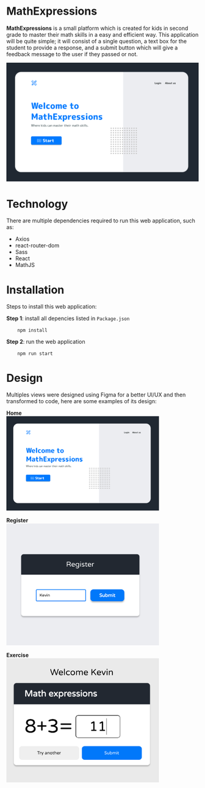 # MathExpressions

**MathExpressions** is a small platform which is created for kids in second grade to master their math skills in a easy and efficient way.
This application will be quite simple; it will consist of a single question, a text box for the student to provide a response, and a submit button which will give a feedback message to the user if they passed or not.

![MathExpressions design 1](./src/img/design-1.png)

# Technology
There are multiple dependencies required to run this web application, such as:

- Axios
- react-router-dom
- Sass
- React
- MathJS

# Installation

Steps to install this web application:

**Step 1**: install all depencies listed in ``Package.json``

```
    npm install
```

**Step 2**: run the web application
```
    npm run start
```



# Design

Multiples views were designed using Figma for a better UI/UX and then transformed to code, here are some examples of its design:

**Home** <br>
<img src="./src/img/design-1.png" width="400" >

**Register** <br>
<img src="./src/img/design-3.png" width="400">

**Exercise** <br>
<img src="./src/img/design-4.png" width="400">
